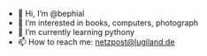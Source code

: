 - 👋 Hi, I’m @bephial
- 👀 I’m interested in books, computers, photograph
- 🌱 I’m currently learning pythony
- 📫 How to reach me: netzpost@lugiland.de

<!---
bephial/bephial is a ✨ special ✨ repository because its `README.md` (this file) appears on your GitHub profile.
You can click the Preview link to take a look at your changes.
--->
